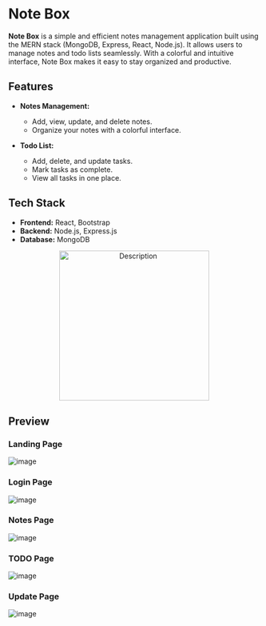 # Note Box

**Note Box** is a simple and efficient notes management application built using the MERN stack (MongoDB, Express, React, Node.js). It allows users to manage notes and todo lists seamlessly. With a colorful and intuitive interface, Note Box makes it easy to stay organized and productive.

## Features

- **Notes Management:**
  - Add, view, update, and delete notes.
  - Organize your notes with a colorful interface.

- **Todo List:**
  - Add, delete, and update tasks.
  - Mark tasks as complete.
  - View all tasks in one place.

## Tech Stack

- **Frontend:** React, Bootstrap
- **Backend:** Node.js, Express.js
- **Database:** MongoDB

<p align="center">
  <img  src="https://github.com/user-attachments/assets/48af5353-2283-4ce4-a019-59a562a98522" alt="Description" width="300"/>
</p>





## Preview
### Landing Page
![image](https://github.com/user-attachments/assets/933ffd61-1e11-46bc-b0c7-7883760851d8)

### Login Page
![image](https://github.com/user-attachments/assets/3804d0c1-082b-4fc6-9468-bbead86fd055)

### Notes Page
![image](https://github.com/user-attachments/assets/2143566c-15b4-41a5-ae67-2eac7fa4dfd9)

### TODO Page
![image](https://github.com/user-attachments/assets/fa214f2e-2508-4abd-a46b-8afecbf98852)

### Update Page
![image](https://github.com/user-attachments/assets/dfc254aa-2452-4273-9fca-ede3fb5324f2)
